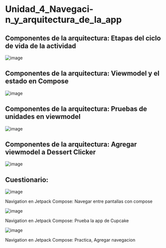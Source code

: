 # Unidad_4_Navegaci-n_y_arquitectura_de_la_app

## Componentes de la arquitectura: Etapas del ciclo de vida de la actividad

![image](https://github.com/Luis4nge1/Unidad_4_Navegaci-n_y_arquitectura_de_la_app/assets/132635578/8b128434-0124-49e5-b502-fb9230162d62)

## Componentes de la arquitectura: Viewmodel y el estado en Compose

![image](https://github.com/Luis4nge1/Unidad_4_Navegaci-n_y_arquitectura_de_la_app/assets/132635578/b466fbf2-28ed-4b50-839f-8cf94b3b1352)

## Componentes de la arquitectura: Pruebas de unidades en viewmodel

![image](https://github.com/Luis4nge1/Unidad_4_Navegaci-n_y_arquitectura_de_la_app/assets/132635578/c401d655-7e12-451a-841b-ab420a189b90)

## Componentes de la arquitectura: Agregar viewmodel a Dessert Clicker

![image](https://github.com/Luis4nge1/Unidad_4_Navegaci-n_y_arquitectura_de_la_app/assets/132635578/dcf345c5-442e-40ef-9789-063dfe4bdf8e)

## Cuestionario:

![image](https://github.com/Luis4nge1/Unidad_4_Navegaci-n_y_arquitectura_de_la_app/assets/132635578/d9296a9b-956f-4e28-888d-b6f12afdaac1)

Navigation en Jetpack Compose: Navegar entre pantallas con compose

![image](https://github.com/Luis4nge1/Unidad_4_Navegaci-n_y_arquitectura_de_la_app/assets/132635578/402e542c-8d6d-4440-a141-1a4a712b50e6)

Navigation en Jetpack Compose: Prueba la app de Cupcake

![image](https://github.com/Luis4nge1/Unidad_4_Navegaci-n_y_arquitectura_de_la_app/assets/132635578/aafb6538-b059-4c10-9219-7d876b615e7e)

Navigation en Jetpack Compose: Practica, Agregar navegacion

